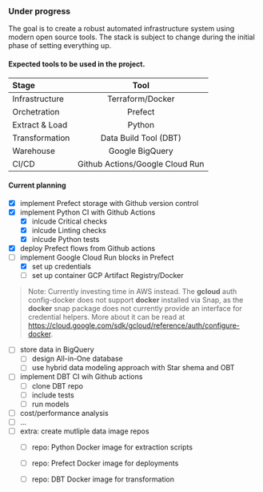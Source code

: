 ### Under progress
The goal is to create a robust automated infrastructure system using modern open source tools. The stack is subject to change during the initial phase of setting everything up.

#### Expected tools to be used in the project.
| Stage | Tool |
| :--- | :---: |
| Infrastructure | Terraform/Docker |
| Orchetration | Prefect |
| Extract & Load | Python |
| Transformation | Data Build Tool (DBT) |
| Warehouse | Google BigQuery |
| CI/CD | Github Actions/Google Cloud Run |  

#### Current planning 
- [x] implement Prefect storage with Github version control
- [x] implement Python CI with Github Actions
    - [x] inlcude Critical checks
    - [x] inlcude Linting checks
    - [x] inlcude Python tests
- [x] deploy Prefect flows from Github actions
- [ ] implement Google Cloud Run blocks in Prefect
    - [x] set up credentials
    - [ ] set up container GCP Artifact Registry/Docker
> Note: Currently investing time in AWS instead. The **gcloud** auth config-docker does not support **docker** installed via Snap, as the **docker** snap package does not currently provide an interface for credential helpers. More about it can be read at https://cloud.google.com/sdk/gcloud/reference/auth/configure-docker.
- [ ] store data in BigQuery
    - [ ] design All-in-One database
    - [ ] use hybrid data modeling approach with Star shema and OBT
- [ ] implement DBT CI wih Github actions
    - [ ] clone DBT repo
    - [ ] include tests
    - [ ] run models
- [ ] cost/performance analysis
- [ ] ...
- [ ] extra: create mutliple data image repos
    - [ ] repo: Python Docker image for extraction scripts
    - [ ] repo: Prefect Docker image for deployments
    - [ ] repo: DBT Docker image for transformation 

